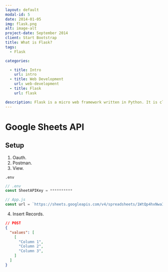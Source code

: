 ```yaml
---
layout: default
modal-id: 5
date: 2014-01-05
img: flask.png
alt: image-alt
project-date: September 2014
client: Start Bootstrap
title: What is Flask?
tags:
  - Flask

categories: 

  - title: Intro
    url: intro
  - title: Web Development
    url: web-development
  - title: Flask
    url: flask

description: Flask is a micro web framework written in Python. It is classified as a microframework because it does not require particular tools or libraries. It has no database abstraction layer, form validation, or any other components where pre-existing third-party libraries provide common functions.
---
```



# Google Sheets API

## Setup

1. Oauth.
2. Postman.
3. View.

`.env`

```js
// .env
const SheetAPIKey = **********
```

```js
// App.js
const url = `https://sheets.googleapis.com/v4/spreadsheets/1WtQp4hxNwaIoceW4BhDjkY4ttqR9pTWWuHCagmF3ER8/values/Form%20Responses%201?key=${SheetAPIKey}`
```

4. Insert Records.


```json
// POST
{
  "values": [
    [
      "Column 1",
      "Column 2",
      "Column 3",
    ]
  ]
}
```